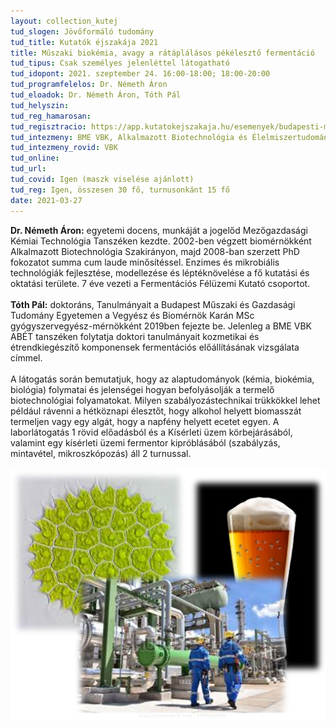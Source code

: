 ```yaml
---
layout: collection_kutej
tud_slogen: Jövőformáló tudomány
tud_title: Kutatók éjszakája 2021
title: Műszaki biokémia, avagy a rátáplálásos pékélesztő fermentáció
tud_tipus: Csak személyes jelenléttel látogatható
tud_idopont: 2021. szeptember 24. 16:00-18:00; 18:00-20:00
tud_programfelelos: Dr. Németh Áron
tud_eloadok: Dr. Németh Áron, Tóth Pál
tud_helyszin:
tud_reg_hamarosan:
tud_regisztracio: https://app.kutatokejszakaja.hu/esemenyek/budapesti-muszaki-es-gazdasagtudomanyi-egyetem/muszaki-biokemia-avagy-a-rataplalasos-pekeleszto-fermentacio
tud_intezmeny: BME VBK, Alkalmazott Biotechnológia és Élelmiszertudományi Tanszék
tud_intezmeny_rovid: VBK
tud_online:
tud_url:
tud_covid: Igen (maszk viselése ajánlott)
tud_reg: Igen, összesen 30 fő, turnusonkánt 15 fő
date: 2021-03-27
---
```


<b>Dr. Németh Áron:</b> egyetemi docens, munkáját a jogelőd Mezőgazdasági Kémiai Technológia Tanszéken kezdte. 2002-ben végzett biomérnökként Alkalmazott Biotechnológia Szakirányon, majd 2008-ban szerzett PhD fokozatot summa cum laude minősítéssel. Enzimes és mikrobiális technológiák fejlesztése, modellezése és léptéknövelése a fő kutatási és oktatási területe. 7 éve vezeti a Fermentációs Félüzemi Kutató csoportot.
<br><br> 
<b>Tóth Pál:</b> doktoráns, Tanulmányait a Budapest Műszaki és Gazdasági Tudomány Egyetemen a Vegyész és Biomérnök Karán MSc gyógyszervegyész-mérnökként 2019ben fejezte be. Jelenleg a BME VBK ABÉT tanszéken folytatja doktori tanulmányait kozmetikai és étrendkiegészítő komponensek fermentációs előállításának vizsgálata címmel.
<br><br>
A látogatás során bemutatjuk, hogy az alaptudományok (kémia, biokémia, biológia) folymatai és jelenségei hogyan befolyásolják a termelő biotechnológiai folyamatokat. Milyen szabályozástechnikai trükkökkel lehet például rávenni a hétköznapi élesztőt, hogy alkohol helyett biomasszát termeljen vagy egy algát, hogy a napfény helyett ecetet egyen.
A laborlátogatás 1 rövid előadásból és a Kísérleti üzem körbejárásából, valamint egy kísérleti üzemi fermentor kipróblásából (szabályzás, mintavétel, mikroszkópozás) áll 2 turnussal.
<br><br>
<img src="images/fermentacio.png" max-width="500" class="center"> 


